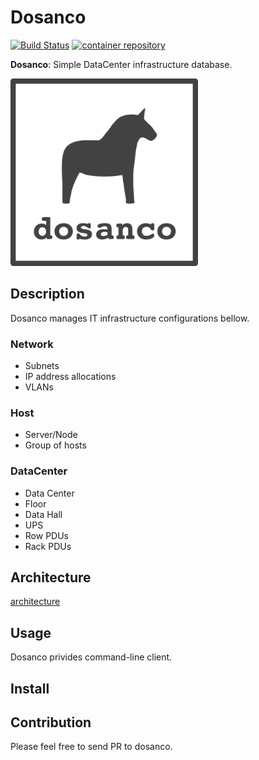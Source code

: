 Dosanco
=======

[![Build Status](https://github.com/hichikaw/dosanco/workflows/Build/badge.svg)](https://github.com/hichikaw/dosanco/actions?workflow=Build)
[![container repository](https://img.shields.io/badge/docker-v0.0.2-blue)](https://hub.docker.com/r/hichtakk/dosanco/)

**Dosanco**: Simple DataCenter infrastructure database.

<img src="./docs/image/logo.png" width="300">

## Description
Dosanco manages IT infrastructure configurations bellow.

### Network
- Subnets
- IP address allocations
- VLANs

### Host
- Server/Node
- Group of hosts

### DataCenter
- Data Center
 - Floor
 - Data Hall
- UPS
- Row PDUs
- Rack PDUs

## Architecture
[architecture](docs/architecture.md)

## Usage
Dosanco privides command-line client.

## Install

## Contribution
Please feel free to send PR to dosanco.
